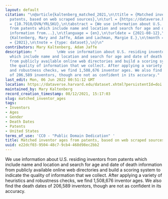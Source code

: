 ```yaml
---
layout: default
citation: "\n@article{kaltenberg_matched_2021,\n\ttitle = {Matched inventor ages from
  patents, based on web scraped sources},\n\turl = {https://dataverse.harvard.edu/dataset.xhtml?persistentId=doi:10.7910/DVN/YRLSKU},\n\tdoi
  = {10.7910/DVN/YRLSKU},\n\tabstract = {We use information about U.S. residing inventors
  from patents which include name and location and search for age and date of death
  information from...},\n\tlanguage = {en},\n\turldate = {2021-08-12},\n\tauthor =
  {Kaltenberg, Mary and Jaffe, Adam and Lachman, Margie E.},\n\tmonth = may,\n\tyear
  = {2021},\n\tnote = {type: dataset},\n}\n"
contributors: Mary Kaltenberg, Adam Jaffe
description: "         \nWe use information about U.S. residing inventors from patents
  which include name and location and search for age and date of death information
  from publicly available online web directories and build a scoring system to indicate
  the quality of information that we collect. After applying a variety of heuristics
  and robustness checks, we find 1,508,676 inventor ages. We also find the death dates
  of 206,589 inventors, though are not as confident in its accuracy."
last_edit: Mon, 06 Jun 2022 00:51:12 GMT
location: https://dataverse.harvard.edu/dataset.xhtml?persistentId=doi:10.7910/DVN/YRLSKU
maintained_by: Mary Kaltenberg
record_creation_timestamp: 08/12/2021, 15:17:03
slug: matched_inventor_ages
tags:
- Inventors
- Ages
- Gender
- Death Dates
- Patents
- United States
terms_of_use: 'CC0 - "Public Domain Dedication" '
title: Matched inventor ages from patents, based on web scraped sources
uuid: e22dcf03-9504-48c7-9cb4-468d98ec2bb2
---
```


We use information about U.S. residing inventors from patents which include name and location and search for age and date of death information from publicly available online web directories and build a scoring system to indicate the quality of information that we collect. After applying a variety of heuristics and robustness checks, we find 1,508,676 inventor ages. We also find the death dates of 206,589 inventors, though are not as confident in its accuracy.